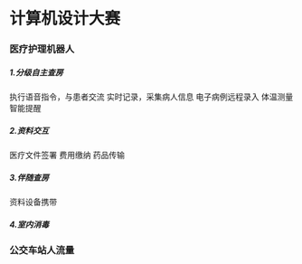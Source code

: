 # 计算机设计大赛
### 医疗护理机器人
##### 1.分级自主查房
执行语音指令，与患者交流
实时记录，采集病人信息
电子病例远程录入
体温测量
智能提醒
##### 2.资料交互
医疗文件签署
费用缴纳
药品传输

##### 3.伴随查房
资料设备携带

##### 4.室内消毒

### 

### 公交车站人流量